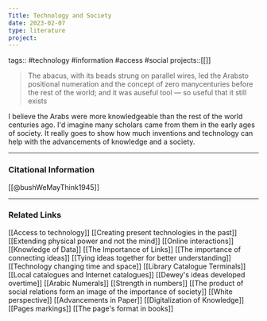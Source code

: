 ```yaml
---
Title: Technology and Society
date: 2023-02-07
type: literature
project:
---
```

tags:: #technology #information #access #social
projects::[[]]

> The abacus, with its beads strung on parallel wires, led the Arabsto positional numeration and the concept of zero manycenturies before the rest of the world; and it was auseful tool — so useful that it still exists

I believe the Arabs were more knowledgeable than the rest of the world centuries ago. I'd imagine many scholars came from them in the early ages of society. It really goes to show how much inventions and technology can help with the advancements of knowledge and a society.

---
### Citational Information

[[@bushWeMayThink1945]]

---

### Related Links

[[Access to technology]]
[[Creating present technologies in the past]]
[[Extending physical power and not the mind]]
[[Online interactions]]
[[Knowledge of Data]]
[[The Importance of Links]]
[[The importance of connecting ideas]]
[[Tying ideas together for better understanding]]
[[Technology changing time and space]]
[[Library Catalogue Terminals]]
[[Local catalogues and Internet catalogues]]
[[Dewey's ideas developed overtime]]
[[Arabic Numerals]]
[[Strength in numbers]]
[[The product of social relations form an image of the importance of society]]
[[White perspective]]
[[Advancements in Paper]]
[[Digitalization of Knowledge]]
[[Pages markings]]
[[The page's format in books]]